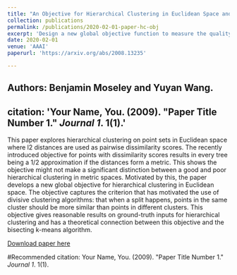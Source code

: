 ```yaml
---
title: "An Objective for Hierarchical Clustering in Euclidean Space and Its Connection to Bisecting K-means"
collection: publications
permalink: /publications/2020-02-01-paper-hc-obj
excerpt: 'Design a new global objective function to measure the quality of Hierarchical Clustering solutions for inputs in Eulidean space and discussed about its theoretical connection to groud-truth inputs and algorithms used in practice.'
date: 2020-02-01
venue: 'AAAI'
paperurl: 'https://arxiv.org/abs/2008.13235'

---
```

## Authors: Benjamin Moseley and Yuyan Wang.
citation: 'Your Name, You. (2009). &quot;Paper Title Number 1.&quot; <i>Journal 1</i>. 1(1).'
---
This paper explores hierarchical clustering on point sets in Euclidean space where l2 distances are used as pairwise dissimilarity scores. The recently introduced objective for points with dissimilarity scores results in every tree being a 1/2 approximation if the distances form a metric. This shows the objective might not make a significant distinction between a good and poor hierarchical clustering in metric spaces. Motivated by this, the paper develops a new global objective for hierarchical clustering in Euclidean space. The objective captures the criterion that has motivated the use of divisive clustering algorithms: that when a split happens, points in the same cluster should be more similar than points in different clusters. This objective gives reasonable results on ground-truth inputs for hierarchical clustering and has a theoretical connection between this objective and the bisecting k-means algorithm. 

[Download paper here](https://arxiv.org/abs/2008.13235)

#Recommended citation: Your Name, You. (2009). "Paper Title Number 1." <i>Journal 1</i>. 1(1).
